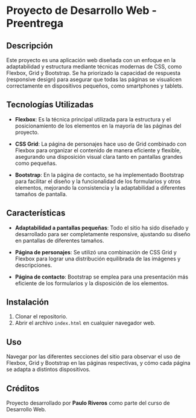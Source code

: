 # Proyecto de Desarrollo Web - Preentrega

## Descripción

Este proyecto es una aplicación web diseñada con un enfoque en la adaptabilidad y estructura mediante técnicas modernas de CSS, como Flexbox, Grid y Bootstrap. Se ha priorizado la capacidad de respuesta (responsive design) para asegurar que todas las páginas se visualicen correctamente en dispositivos pequeños, como smartphones y tablets.

## Tecnologías Utilizadas

- **Flexbox**: Es la técnica principal utilizada para la estructura y el posicionamiento de los elementos en la mayoría de las páginas del proyecto.
  
- **CSS Grid**: La página de personajes hace uso de Grid combinado con Flexbox para organizar el contenido de manera eficiente y flexible, asegurando una disposición visual clara tanto en pantallas grandes como pequeñas.
  
- **Bootstrap**: En la página de contacto, se ha implementado Bootstrap para facilitar el diseño y la funcionalidad de los formularios y otros elementos, mejorando la consistencia y la adaptabilidad a diferentes tamaños de pantalla.

## Características

- **Adaptabilidad a pantallas pequeñas**: Todo el sitio ha sido diseñado y desarrollado para ser completamente responsive, ajustando su diseño en pantallas de diferentes tamaños.
  
- **Página de personajes**: Se utilizó una combinación de CSS Grid y Flexbox para lograr una distribución equilibrada de las imágenes y descripciones.
  
- **Página de contacto**: Bootstrap se emplea para una presentación más eficiente de los formularios y la disposición de los elementos.

## Instalación

1. Clonar el repositorio.
2. Abrir el archivo `index.html` en cualquier navegador web.

## Uso

Navegar por las diferentes secciones del sitio para observar el uso de Flexbox, Grid y Bootstrap en las páginas respectivas, y cómo cada página se adapta a distintos dispositivos.

## Créditos

Proyecto desarrollado por **Paulo Riveros** como parte del curso de Desarrollo Web.
